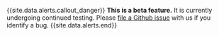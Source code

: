{{site.data.alerts.callout_danger}}
**This is a beta feature.** It is currently undergoing continued testing. Please [file a Github issue](file-an-issue.html) with us if you identify a bug.
{{site.data.alerts.end}}
